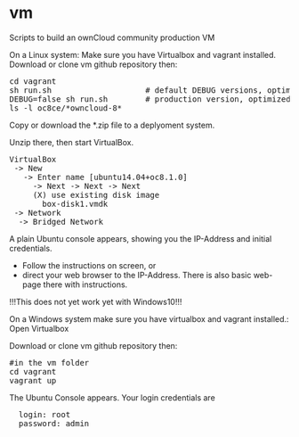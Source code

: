 # vm
Scripts to build an ownCloud community production VM

On a Linux system:
Make sure you have Virtualbox and vagrant installed.
Download or clone vm github repository then:
 
<pre>
cd vagrant
sh run.sh                    # default DEBUG versions, optimized build time (ca 10 Min, no zip)
DEBUG=false sh run.sh        # production version, optimized compression (ca 20 Min build time)
ls -l oc8ce/*owncloud-8*
</pre>

Copy or download the *.zip file to a deplyoment system.

Unzip there, then start VirtualBox.
<pre>
VirtualBox
 -> New
   -> Enter name [ubuntu14.04+oc8.1.0]
     -> Next -> Next -> Next
     (X) use existing disk image
       box-disk1.vmdk
 -> Network
  -> Bridged Network
</pre>

A plain Ubuntu console appears, showing you the IP-Address and initial credentials.
* Follow the instructions on screen, or 
* direct your web browser to the IP-Address. There is also basic web-page there with instructions.


!!!This does not yet work yet with Windows10!!!

On a Windows system make sure you have virtualbox and vagrant installed.:
Open Virtualbox

Download or clone vm github repository then:
<pre>
#in the vm folder
cd vagrant
vagrant up
</pre>
The Ubuntu Console appears.
Your login credentials are
<pre>
  login: root
  password: admin
</pre>

